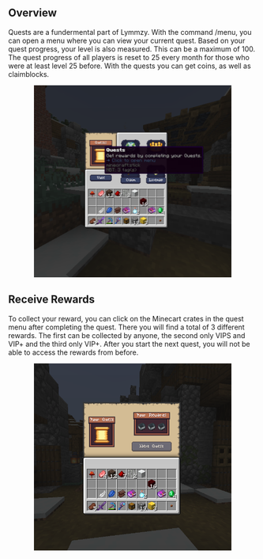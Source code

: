 ## Overview
Quests are a fundermental part of Lymmzy. With the command /menu, you can open a menu where you can view your current quest. Based on your quest progress, your level is also measured. This can be a maximum of 100. The quest progress of all players is reset to 25 every month for those who were at least level 25 before. With the quests you can get coins, as well as claimblocks.

<p align="center">
    <img src="https://github.com/gommzystudio/lymmzy_wiki/blob/main/img/menu.png?raw=true" width="400px"></img>
</p>

## Receive Rewards
To collect your reward, you can click on the Minecart crates in the quest menu after completing the quest. There you will find a total of 3 different rewards. The first can be collected by anyone, the second only VIPS and VIP+ and the third only VIP+. After you start the next quest, you will not be able to access the rewards from before.

<p align="center">
    <img src="https://github.com/gommzystudio/lymmzy_wiki/blob/main/img/quest_menu.png?raw=true" width="400px"></img>
</p>
